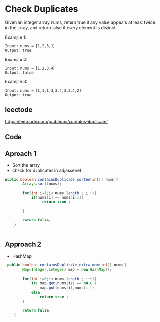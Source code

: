 # Check Duplicates
Given an integer array nums, return true if any value appears at least twice in the array, and return false if every element is distinct.

 

Example 1:
````
Input: nums = [1,2,3,1]
Output: true
````
Example 2:
````
Input: nums = [1,2,3,4]
Output: false
````
Example 3:
````
Input: nums = [1,1,1,3,3,4,3,2,4,2]
Output: true
````

## leectode
https://leetcode.com/problems/contains-duplicate/ 


## Code
## Aproach 1

 - Sort the array 
 - check for duplicates in adjascenet 
````java
public boolean containsDuplicate_sorted(int[] nums){
        Arrays.sort(nums);
        
        for(int i=1;i< nums.length ; i++){
            if(nums[i] == nums[i-1])
                 return true ;
             
        }
        
        return false;
    }
 
````


## Approach 2
- HashMap 
````java
 public boolean containsDuplicate_extra_mem(int[] nums){
        Map<Integer,Integer> map = new HashMap();
        
        for(int i=0;i< nums.length ; i++){
            if( map.get(nums[i]) == null )
                map.put(nums[i],nums[i]);
            else
                return true ;
        }
        
        return false;
    }
````